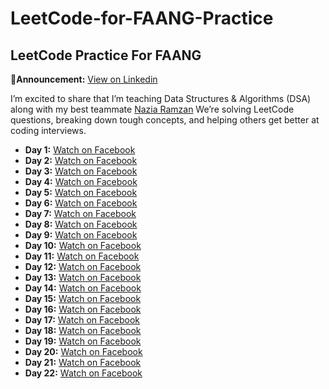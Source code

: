 # LeetCode-for-FAANG-Practice
## LeetCode Practice For FAANG
📢**Announcement:** [View on Linkedin](https://www.linkedin.com/posts/icode-guru_icodeguru-leetcodepractice-dsaforbeginners-activity-7349438254573637632-7s13?utm_source=share&utm_medium=member_desktop&rcm=ACoAAEJUlyQBcHALIuWhW2d9Xb_4FsM7AiPxpRA) 

I’m excited to share that I’m teaching Data Structures & Algorithms (DSA) along with my best teammate [Nazia Ramzan](https://www.linkedin.com/in/nazia-khan-02588312a/) We’re solving LeetCode questions, breaking down tough concepts, and helping others get better at coding interviews.

- **Day 1:** [Watch on Facebook](https://www.facebook.com/iCodeguru/videos/586695861180981/)
- **Day 2:** [Watch on Facebook](https://www.facebook.com/watch?v=2222503534872141&_rdc=1&_rdr#)
- **Day 3:** [Watch on Facebook](https://www.facebook.com/watch/?v=4100932673509895)
- **Day 4:** [Watch on Facebook](https://www.facebook.com/share/v/1Cm4j4yuNh/)
- **Day 5:** [Watch on Facebook](https://www.facebook.com/share/v/1RuHfCj3yn/)
- **Day 6:** [Watch on Facebook](https://www.facebook.com/share/v/16aAgLPXju/)
- **Day 7:** [Watch on Facebook](https://www.facebook.com/share/v/1EivnC38id/)
- **Day 8:** [Watch on Facebook](https://www.facebook.com/share/v/16cnKLWkno/)
- **Day 9:** [Watch on Facebook](https://www.facebook.com/share/v/18zPh6S779/)
- **Day 10:** [Watch on Facebook](https://www.facebook.com/share/v/1Et9vhWkU5/)
- **Day 11:** [Watch on Facebook](http://web.facebook.com/watch/?v=1721137871932007&rdid=OBkj1WATCxbja8H9)
- **Day 12:** [Watch on Facebook](https://www.facebook.com/watch/?v=1912185599633770&rdid=d8EP9QeNA3J1ITn6)
- **Day 13:** [Watch on Facebook](https://www.facebook.com/share/v/195dWQLvnX/)
- **Day 14:** [Watch on Facebook](https://www.facebook.com/share/v/17BQsD69My/)
- **Day 15:** [Watch on Facebook](https://www.facebook.com/share/v/1CgY9mAgTA/)
- **Day 16:** [Watch on Facebook](https://www.facebook.com/iCodeguru/videos/1999461200858808/)
- **Day 17:** [Watch on Facebook](https://www.facebook.com/share/v/1CMnsenMS4/)
- **Day 18:** [Watch on Facebook](https://www.facebook.com/share/v/1G8tFgStfL/)
- **Day 19:** [Watch on Facebook](https://www.facebook.com/share/v/1Cp6nbgXvy/)
- **Day 20:** [Watch on Facebook](https://www.facebook.com/watch/?v=1437525164233867&rdid=hF2tWERJy1FtsqHJ)
- **Day 21:** [Watch on Facebook](https://www.facebook.com/share/v/1BH9g5brg1/)
- **Day 22:** [Watch on Facebook](https://www.facebook.com/share/v/175DgGWr9D/)
